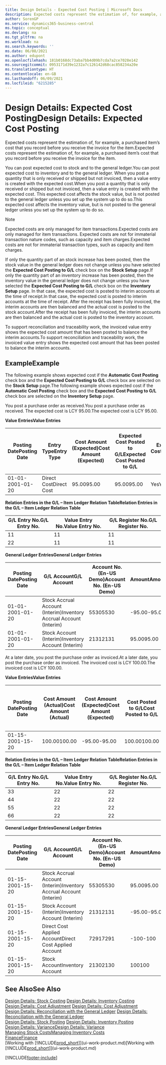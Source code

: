 ```yaml
---
title: Design Details - Expected Cost Posting | Microsoft Docs
description: Expected costs represent the estimation of, for example, a purchased item’s cost that you record before you receive the invoice for the item.
author: SorenGP
ms.service: dynamics365-business-central
ms.topic: conceptual
ms.devlang: na
ms.tgt_pltfrm: na
ms.workload: na
ms.search.keywords: ''
ms.date: 06/08/2021
ms.author: edupont
ms.openlocfilehash: 181b0168dc73aba7bb4d09b7cda7a2ce7028e142
ms.sourcegitcommit: 0953171d39e1232a7c126142d68cac858234a20e
ms.translationtype: HT
ms.contentlocale: en-GB
ms.lasthandoff: 06/09/2021
ms.locfileid: "6215285"
---
```

# <a name="design-details-expected-cost-posting"></a><span data-ttu-id="73f8f-103">Design Details: Expected Cost Posting</span><span class="sxs-lookup"><span data-stu-id="73f8f-103">Design Details: Expected Cost Posting</span></span>
<span data-ttu-id="73f8f-104">Expected costs represent the estimation of, for example, a purchased item’s cost that you record before you receive the invoice for the item.</span><span class="sxs-lookup"><span data-stu-id="73f8f-104">Expected costs represent the estimation of, for example, a purchased item’s cost that you record before you receive the invoice for the item.</span></span>  

 <span data-ttu-id="73f8f-105">You can post expected cost to stock and to the general ledger.</span><span class="sxs-lookup"><span data-stu-id="73f8f-105">You can post expected cost to inventory and to the general ledger.</span></span> <span data-ttu-id="73f8f-106">When you post a quantity that is only received or shipped but not invoiced, then a value entry is created with the expected cost.</span><span class="sxs-lookup"><span data-stu-id="73f8f-106">When you post a quantity that is only received or shipped but not invoiced, then a value entry is created with the expected cost.</span></span> <span data-ttu-id="73f8f-107">This expected cost affects the stock value, but is not posted to the general ledger unless you set up the system up to do so.</span><span class="sxs-lookup"><span data-stu-id="73f8f-107">This expected cost affects the inventory value, but is not posted to the general ledger unless you set up the system up to do so.</span></span>  

> [!NOTE]  
>  <span data-ttu-id="73f8f-108">Expected costs are only managed for item transactions.</span><span class="sxs-lookup"><span data-stu-id="73f8f-108">Expected costs are only managed for item transactions.</span></span> <span data-ttu-id="73f8f-109">Expected costs are not for immaterial transaction nature codes, such as capacity and item charges.</span><span class="sxs-lookup"><span data-stu-id="73f8f-109">Expected costs are not for immaterial transaction types, such as capacity and item charges.</span></span>  

 <span data-ttu-id="73f8f-110">If only the quantity part of an stock increase has been posted, then the stock value in the general ledger does not change unless you have selected the **Expected Cost Posting to G/L** check box on the **Stock Setup** page.</span><span class="sxs-lookup"><span data-stu-id="73f8f-110">If only the quantity part of an inventory increase has been posted, then the inventory value in the general ledger does not change unless you have selected the **Expected Cost Posting to G/L** check box on the **Inventory Setup** page.</span></span> <span data-ttu-id="73f8f-111">In that case, the expected cost is posted to interim accounts at the time of receipt.</span><span class="sxs-lookup"><span data-stu-id="73f8f-111">In that case, the expected cost is posted to interim accounts at the time of receipt.</span></span> <span data-ttu-id="73f8f-112">After the receipt has been fully invoiced, the interim accounts are then balanced and the actual cost is posted to the stock account.</span><span class="sxs-lookup"><span data-stu-id="73f8f-112">After the receipt has been fully invoiced, the interim accounts are then balanced and the actual cost is posted to the inventory account.</span></span>  

 <span data-ttu-id="73f8f-113">To support reconciliation and traceability work, the invoiced value entry shows the expected cost amount that has been posted to balance the interim accounts.</span><span class="sxs-lookup"><span data-stu-id="73f8f-113">To support reconciliation and traceability work, the invoiced value entry shows the expected cost amount that has been posted to balance the interim accounts.</span></span>  

## <a name="example"></a><span data-ttu-id="73f8f-114">Example</span><span class="sxs-lookup"><span data-stu-id="73f8f-114">Example</span></span>  
 <span data-ttu-id="73f8f-115">The following example shows expected cost if the **Automatic Cost Posting** check box and the **Expected Cost Posting to G/L** check box are selected on the **Stock Setup** page.</span><span class="sxs-lookup"><span data-stu-id="73f8f-115">The following example shows expected cost if the **Automatic Cost Posting** check box and the **Expected Cost Posting to G/L** check box are selected on the **Inventory Setup** page.</span></span>  

 <span data-ttu-id="73f8f-116">You post a purchase order as received.</span><span class="sxs-lookup"><span data-stu-id="73f8f-116">You post a purchase order as received.</span></span> <span data-ttu-id="73f8f-117">The expected cost is LCY 95.00.</span><span class="sxs-lookup"><span data-stu-id="73f8f-117">The expected cost is LCY 95.00.</span></span>  

 <span data-ttu-id="73f8f-118">**Value Entries**</span><span class="sxs-lookup"><span data-stu-id="73f8f-118">**Value Entries**</span></span>  

|<span data-ttu-id="73f8f-119">Posting Date</span><span class="sxs-lookup"><span data-stu-id="73f8f-119">Posting Date</span></span>|<span data-ttu-id="73f8f-120">Entry Type</span><span class="sxs-lookup"><span data-stu-id="73f8f-120">Entry Type</span></span>|<span data-ttu-id="73f8f-121">Cost Amount (Expected)</span><span class="sxs-lookup"><span data-stu-id="73f8f-121">Cost Amount (Expected)</span></span>|<span data-ttu-id="73f8f-122">Expected Cost Posted to G/L</span><span class="sxs-lookup"><span data-stu-id="73f8f-122">Expected Cost Posted to G/L</span></span>|<span data-ttu-id="73f8f-123">Expected Cost</span><span class="sxs-lookup"><span data-stu-id="73f8f-123">Expected Cost</span></span>|<span data-ttu-id="73f8f-124">Item Ledger Entry No.</span><span class="sxs-lookup"><span data-stu-id="73f8f-124">Item Ledger Entry No.</span></span>|<span data-ttu-id="73f8f-125">Entry No.</span><span class="sxs-lookup"><span data-stu-id="73f8f-125">Entry No.</span></span>|  
|------------------|----------------|------------------------------|----------------------------------|-------------------|---------------------------|---------------|  
|<span data-ttu-id="73f8f-126">01-01-20</span><span class="sxs-lookup"><span data-stu-id="73f8f-126">01-01-20</span></span>|<span data-ttu-id="73f8f-127">Direct Cost</span><span class="sxs-lookup"><span data-stu-id="73f8f-127">Direct Cost</span></span>|<span data-ttu-id="73f8f-128">95.00</span><span class="sxs-lookup"><span data-stu-id="73f8f-128">95.00</span></span>|<span data-ttu-id="73f8f-129">95.00</span><span class="sxs-lookup"><span data-stu-id="73f8f-129">95.00</span></span>|<span data-ttu-id="73f8f-130">Yes</span><span class="sxs-lookup"><span data-stu-id="73f8f-130">Yes</span></span>|<span data-ttu-id="73f8f-131">1</span><span class="sxs-lookup"><span data-stu-id="73f8f-131">1</span></span>|<span data-ttu-id="73f8f-132">1</span><span class="sxs-lookup"><span data-stu-id="73f8f-132">1</span></span>|  

 <span data-ttu-id="73f8f-133">**Relation Entries in the G/L – Item Ledger Relation Table**</span><span class="sxs-lookup"><span data-stu-id="73f8f-133">**Relation Entries in the G/L – Item Ledger Relation Table**</span></span>  

|<span data-ttu-id="73f8f-134">G/L Entry No.</span><span class="sxs-lookup"><span data-stu-id="73f8f-134">G/L Entry No.</span></span>|<span data-ttu-id="73f8f-135">Value Entry No.</span><span class="sxs-lookup"><span data-stu-id="73f8f-135">Value Entry No.</span></span>|<span data-ttu-id="73f8f-136">G/L Register No.</span><span class="sxs-lookup"><span data-stu-id="73f8f-136">G/L Register No.</span></span>|  
|--------------------|---------------------|-----------------------|  
|<span data-ttu-id="73f8f-137">1</span><span class="sxs-lookup"><span data-stu-id="73f8f-137">1</span></span>|<span data-ttu-id="73f8f-138">1</span><span class="sxs-lookup"><span data-stu-id="73f8f-138">1</span></span>|<span data-ttu-id="73f8f-139">1</span><span class="sxs-lookup"><span data-stu-id="73f8f-139">1</span></span>|  
|<span data-ttu-id="73f8f-140">2</span><span class="sxs-lookup"><span data-stu-id="73f8f-140">2</span></span>|<span data-ttu-id="73f8f-141">1</span><span class="sxs-lookup"><span data-stu-id="73f8f-141">1</span></span>|<span data-ttu-id="73f8f-142">1</span><span class="sxs-lookup"><span data-stu-id="73f8f-142">1</span></span>|  

 <span data-ttu-id="73f8f-143">**General Ledger Entries**</span><span class="sxs-lookup"><span data-stu-id="73f8f-143">**General Ledger Entries**</span></span>  

|<span data-ttu-id="73f8f-144">Posting Date</span><span class="sxs-lookup"><span data-stu-id="73f8f-144">Posting Date</span></span>|<span data-ttu-id="73f8f-145">G/L Account</span><span class="sxs-lookup"><span data-stu-id="73f8f-145">G/L Account</span></span>|<span data-ttu-id="73f8f-146">Account No. (En-US Demo)</span><span class="sxs-lookup"><span data-stu-id="73f8f-146">Account No. (En-US Demo)</span></span>|<span data-ttu-id="73f8f-147">Amount</span><span class="sxs-lookup"><span data-stu-id="73f8f-147">Amount</span></span>|<span data-ttu-id="73f8f-148">Entry No.</span><span class="sxs-lookup"><span data-stu-id="73f8f-148">Entry No.</span></span>|  
|------------------|------------------|---------------------------------|------------|---------------|  
|<span data-ttu-id="73f8f-149">01-01-20</span><span class="sxs-lookup"><span data-stu-id="73f8f-149">01-01-20</span></span>|<span data-ttu-id="73f8f-150">Stock Accrual Account (Interim)</span><span class="sxs-lookup"><span data-stu-id="73f8f-150">Inventory Accrual Account (Interim)</span></span>|<span data-ttu-id="73f8f-151">5530</span><span class="sxs-lookup"><span data-stu-id="73f8f-151">5530</span></span>|<span data-ttu-id="73f8f-152">-95.00</span><span class="sxs-lookup"><span data-stu-id="73f8f-152">-95.00</span></span>|<span data-ttu-id="73f8f-153">2</span><span class="sxs-lookup"><span data-stu-id="73f8f-153">2</span></span>|  
|<span data-ttu-id="73f8f-154">01-01-20</span><span class="sxs-lookup"><span data-stu-id="73f8f-154">01-01-20</span></span>|<span data-ttu-id="73f8f-155">Stock Account (Interim)</span><span class="sxs-lookup"><span data-stu-id="73f8f-155">Inventory Account (Interim)</span></span>|<span data-ttu-id="73f8f-156">2131</span><span class="sxs-lookup"><span data-stu-id="73f8f-156">2131</span></span>|<span data-ttu-id="73f8f-157">95.00</span><span class="sxs-lookup"><span data-stu-id="73f8f-157">95.00</span></span>|<span data-ttu-id="73f8f-158">1</span><span class="sxs-lookup"><span data-stu-id="73f8f-158">1</span></span>|  

 <span data-ttu-id="73f8f-159">At a later date, you post the purchase order as invoiced.</span><span class="sxs-lookup"><span data-stu-id="73f8f-159">At a later date, you post the purchase order as invoiced.</span></span> <span data-ttu-id="73f8f-160">The invoiced cost is LCY 100.00.</span><span class="sxs-lookup"><span data-stu-id="73f8f-160">The invoiced cost is LCY 100.00.</span></span>  

 <span data-ttu-id="73f8f-161">**Value Entries**</span><span class="sxs-lookup"><span data-stu-id="73f8f-161">**Value Entries**</span></span>  

|<span data-ttu-id="73f8f-162">Posting Date</span><span class="sxs-lookup"><span data-stu-id="73f8f-162">Posting Date</span></span>|<span data-ttu-id="73f8f-163">Cost Amount (Actual)</span><span class="sxs-lookup"><span data-stu-id="73f8f-163">Cost Amount (Actual)</span></span>|<span data-ttu-id="73f8f-164">Cost Amount (Expected)</span><span class="sxs-lookup"><span data-stu-id="73f8f-164">Cost Amount (Expected)</span></span>|<span data-ttu-id="73f8f-165">Cost Posted to G/L</span><span class="sxs-lookup"><span data-stu-id="73f8f-165">Cost Posted to G/L</span></span>|<span data-ttu-id="73f8f-166">Expected Cost</span><span class="sxs-lookup"><span data-stu-id="73f8f-166">Expected Cost</span></span>|<span data-ttu-id="73f8f-167">Item Ledger Entry No.</span><span class="sxs-lookup"><span data-stu-id="73f8f-167">Item Ledger Entry No.</span></span>|<span data-ttu-id="73f8f-168">Entry No.</span><span class="sxs-lookup"><span data-stu-id="73f8f-168">Entry No.</span></span>|  
|------------------|----------------------------|------------------------------|-------------------------|-------------------|---------------------------|---------------|  
|<span data-ttu-id="73f8f-169">01-15-20</span><span class="sxs-lookup"><span data-stu-id="73f8f-169">01-15-20</span></span>|<span data-ttu-id="73f8f-170">100.00</span><span class="sxs-lookup"><span data-stu-id="73f8f-170">100.00</span></span>|<span data-ttu-id="73f8f-171">-95.00</span><span class="sxs-lookup"><span data-stu-id="73f8f-171">-95.00</span></span>|<span data-ttu-id="73f8f-172">100.00</span><span class="sxs-lookup"><span data-stu-id="73f8f-172">100.00</span></span>|<span data-ttu-id="73f8f-173">No</span><span class="sxs-lookup"><span data-stu-id="73f8f-173">No</span></span>|<span data-ttu-id="73f8f-174">1</span><span class="sxs-lookup"><span data-stu-id="73f8f-174">1</span></span>|<span data-ttu-id="73f8f-175">2</span><span class="sxs-lookup"><span data-stu-id="73f8f-175">2</span></span>|  

 <span data-ttu-id="73f8f-176">**Relation Entries in the G/L – Item Ledger Relation Table**</span><span class="sxs-lookup"><span data-stu-id="73f8f-176">**Relation Entries in the G/L – Item Ledger Relation Table**</span></span>  

|<span data-ttu-id="73f8f-177">G/L Entry No.</span><span class="sxs-lookup"><span data-stu-id="73f8f-177">G/L Entry No.</span></span>|<span data-ttu-id="73f8f-178">Value Entry No.</span><span class="sxs-lookup"><span data-stu-id="73f8f-178">Value Entry No.</span></span>|<span data-ttu-id="73f8f-179">G/L Register No.</span><span class="sxs-lookup"><span data-stu-id="73f8f-179">G/L Register No.</span></span>|  
|--------------------|---------------------|-----------------------|  
|<span data-ttu-id="73f8f-180">3</span><span class="sxs-lookup"><span data-stu-id="73f8f-180">3</span></span>|<span data-ttu-id="73f8f-181">2</span><span class="sxs-lookup"><span data-stu-id="73f8f-181">2</span></span>|<span data-ttu-id="73f8f-182">2</span><span class="sxs-lookup"><span data-stu-id="73f8f-182">2</span></span>|  
|<span data-ttu-id="73f8f-183">4</span><span class="sxs-lookup"><span data-stu-id="73f8f-183">4</span></span>|<span data-ttu-id="73f8f-184">2</span><span class="sxs-lookup"><span data-stu-id="73f8f-184">2</span></span>|<span data-ttu-id="73f8f-185">2</span><span class="sxs-lookup"><span data-stu-id="73f8f-185">2</span></span>|  
|<span data-ttu-id="73f8f-186">5</span><span class="sxs-lookup"><span data-stu-id="73f8f-186">5</span></span>|<span data-ttu-id="73f8f-187">2</span><span class="sxs-lookup"><span data-stu-id="73f8f-187">2</span></span>|<span data-ttu-id="73f8f-188">2</span><span class="sxs-lookup"><span data-stu-id="73f8f-188">2</span></span>|  
|<span data-ttu-id="73f8f-189">6</span><span class="sxs-lookup"><span data-stu-id="73f8f-189">6</span></span>|<span data-ttu-id="73f8f-190">2</span><span class="sxs-lookup"><span data-stu-id="73f8f-190">2</span></span>|<span data-ttu-id="73f8f-191">2</span><span class="sxs-lookup"><span data-stu-id="73f8f-191">2</span></span>|  

 <span data-ttu-id="73f8f-192">**General Ledger Entries**</span><span class="sxs-lookup"><span data-stu-id="73f8f-192">**General Ledger Entries**</span></span>  

|<span data-ttu-id="73f8f-193">Posting Date</span><span class="sxs-lookup"><span data-stu-id="73f8f-193">Posting Date</span></span>|<span data-ttu-id="73f8f-194">G/L Account</span><span class="sxs-lookup"><span data-stu-id="73f8f-194">G/L Account</span></span>|<span data-ttu-id="73f8f-195">Account No. (En-US Demo)</span><span class="sxs-lookup"><span data-stu-id="73f8f-195">Account No. (En-US Demo)</span></span>|<span data-ttu-id="73f8f-196">Amount</span><span class="sxs-lookup"><span data-stu-id="73f8f-196">Amount</span></span>|<span data-ttu-id="73f8f-197">Entry No.</span><span class="sxs-lookup"><span data-stu-id="73f8f-197">Entry No.</span></span>|  
|------------------|------------------|---------------------------------|------------|---------------|  
|<span data-ttu-id="73f8f-198">01-15-20</span><span class="sxs-lookup"><span data-stu-id="73f8f-198">01-15-20</span></span>|<span data-ttu-id="73f8f-199">Stock Accrual Account (Interim)</span><span class="sxs-lookup"><span data-stu-id="73f8f-199">Inventory Accrual Account (Interim)</span></span>|<span data-ttu-id="73f8f-200">5530</span><span class="sxs-lookup"><span data-stu-id="73f8f-200">5530</span></span>|<span data-ttu-id="73f8f-201">95.00</span><span class="sxs-lookup"><span data-stu-id="73f8f-201">95.00</span></span>|<span data-ttu-id="73f8f-202">4</span><span class="sxs-lookup"><span data-stu-id="73f8f-202">4</span></span>|  
|<span data-ttu-id="73f8f-203">01-15-20</span><span class="sxs-lookup"><span data-stu-id="73f8f-203">01-15-20</span></span>|<span data-ttu-id="73f8f-204">Stock Account (Interim)</span><span class="sxs-lookup"><span data-stu-id="73f8f-204">Inventory Account (Interim)</span></span>|<span data-ttu-id="73f8f-205">2131</span><span class="sxs-lookup"><span data-stu-id="73f8f-205">2131</span></span>|<span data-ttu-id="73f8f-206">-95.00</span><span class="sxs-lookup"><span data-stu-id="73f8f-206">-95.00</span></span>|<span data-ttu-id="73f8f-207">3</span><span class="sxs-lookup"><span data-stu-id="73f8f-207">3</span></span>|  
|<span data-ttu-id="73f8f-208">01-15-20</span><span class="sxs-lookup"><span data-stu-id="73f8f-208">01-15-20</span></span>|<span data-ttu-id="73f8f-209">Direct Cost Applied Account</span><span class="sxs-lookup"><span data-stu-id="73f8f-209">Direct Cost Applied Account</span></span>|<span data-ttu-id="73f8f-210">7291</span><span class="sxs-lookup"><span data-stu-id="73f8f-210">7291</span></span>|<span data-ttu-id="73f8f-211">-100</span><span class="sxs-lookup"><span data-stu-id="73f8f-211">-100</span></span>|<span data-ttu-id="73f8f-212">6</span><span class="sxs-lookup"><span data-stu-id="73f8f-212">6</span></span>|  
|<span data-ttu-id="73f8f-213">01-15-20</span><span class="sxs-lookup"><span data-stu-id="73f8f-213">01-15-20</span></span>|<span data-ttu-id="73f8f-214">Stock Account</span><span class="sxs-lookup"><span data-stu-id="73f8f-214">Inventory Account</span></span>|<span data-ttu-id="73f8f-215">2130</span><span class="sxs-lookup"><span data-stu-id="73f8f-215">2130</span></span>|<span data-ttu-id="73f8f-216">100</span><span class="sxs-lookup"><span data-stu-id="73f8f-216">100</span></span>|<span data-ttu-id="73f8f-217">5</span><span class="sxs-lookup"><span data-stu-id="73f8f-217">5</span></span>|  

## <a name="see-also"></a><span data-ttu-id="73f8f-218">See Also</span><span class="sxs-lookup"><span data-stu-id="73f8f-218">See Also</span></span>
 <span data-ttu-id="73f8f-219">[Design Details: Stock Costing](design-details-inventory-costing.md) </span><span class="sxs-lookup"><span data-stu-id="73f8f-219">[Design Details: Inventory Costing](design-details-inventory-costing.md) </span></span>  
 <span data-ttu-id="73f8f-220">[Design Details: Cost Adjustment](design-details-cost-adjustment.md) </span><span class="sxs-lookup"><span data-stu-id="73f8f-220">[Design Details: Cost Adjustment](design-details-cost-adjustment.md) </span></span>  
 <span data-ttu-id="73f8f-221">[Design Details: Reconciliation with the General Ledger](design-details-reconciliation-with-the-general-ledger.md) </span><span class="sxs-lookup"><span data-stu-id="73f8f-221">[Design Details: Reconciliation with the General Ledger](design-details-reconciliation-with-the-general-ledger.md) </span></span>  
 <span data-ttu-id="73f8f-222">[Design Details: Stock Posting](design-details-inventory-posting.md) </span><span class="sxs-lookup"><span data-stu-id="73f8f-222">[Design Details: Inventory Posting](design-details-inventory-posting.md) </span></span>  
 [<span data-ttu-id="73f8f-223">Design Details: Variance</span><span class="sxs-lookup"><span data-stu-id="73f8f-223">Design Details: Variance</span></span>](design-details-variance.md)  
 [<span data-ttu-id="73f8f-224">Managing Stock Costs</span><span class="sxs-lookup"><span data-stu-id="73f8f-224">Managing Inventory Costs</span></span>](finance-manage-inventory-costs.md)  
 [<span data-ttu-id="73f8f-225">Finance</span><span class="sxs-lookup"><span data-stu-id="73f8f-225">Finance</span></span>](finance.md)  
 <span data-ttu-id="73f8f-226">[Working with [!INCLUDE[prod_short](includes/prod_short.md)]](ui-work-product.md)</span><span class="sxs-lookup"><span data-stu-id="73f8f-226">[Working with [!INCLUDE[prod_short](includes/prod_short.md)]](ui-work-product.md)</span></span>


[!INCLUDE[footer-include](includes/footer-banner.md)]